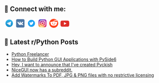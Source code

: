 ## 🔎 Connect with me:
[<img src="https://github.com/bullbesh/bullbesh/blob/main/images/Telegram.png" width="32" height="32" />](https://t.me/bullbesh)
[<img src="https://github.com/bullbesh/bullbesh/blob/main/images/VK.png" width="32" height="32" />](https://vk.com/bullbesh)
[<img src="https://github.com/bullbesh/bullbesh/blob/main/images/Twitter.png" width="32" height="32" />](https://twitter.com/bullbesh1)
[<img src="https://github.com/bullbesh/bullbesh/blob/main/images/Instagram.png" width="32" height="32" />](https://www.instagram.com/bullbesh)
[<img src="https://github.com/bullbesh/bullbesh/blob/main/images/Reddit.png" width="32" height="32" />](https://www.reddit.com/user/bullbesh)
[<img src="https://github.com/bullbesh/bullbesh/blob/main/images/YouTube.png" width="32" height="32" />](https://www.youtube.com/channel/UCtfjRs6uzgq5mfm8S06WTcg)

## 📕 Latest r/Python Posts
<!-- BLOG-POST-LIST:START -->
- [Python Freelancer](https://www.reddit.com/r/Python/comments/10hmld8/python_freelancer/)
- [How to Build Python GUI Applications with PySide6](https://www.reddit.com/r/Python/comments/10hl1t8/how_to_build_python_gui_applications_with_pyside6/)
- [Hey, I want to announce that I&#39;ve created Pyckish](https://www.reddit.com/r/Python/comments/10hjqbj/hey_i_want_to_announce_that_ive_created_pyckish/)
- [NiceGUI now has a subreddit.](https://www.reddit.com/r/Python/comments/10hg2i4/nicegui_now_has_a_subreddit/)
- [Add Watermarks To PDF, JPG &amp; PNG files with no restrictive licensing](https://www.reddit.com/r/Python/comments/10hfz75/add_watermarks_to_pdf_jpg_png_files_with_no/)
<!-- BLOG-POST-LIST:END -->

